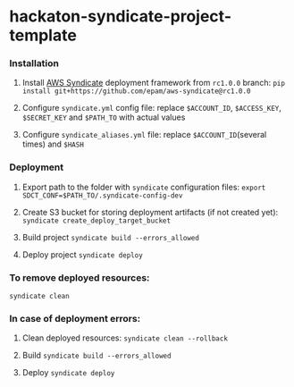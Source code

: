 # hackaton-syndicate-project-template

### Installation

1. Install [AWS Syndicate](https://github.com/epam/aws-syndicate)
   deployment framework from `rc1.0.0` branch:
   `pip install git+https://github.com/epam/aws-syndicate@rc1.0.0`

2. Configure `syndicate.yml` config file: replace `$ACCOUNT_ID`, `$ACCESS_KEY`,
   `$SECRET_KEY` and `$PATH_TO` with actual values

3. Configure `syndicate_aliases.yml` file: replace `$ACCOUNT_ID`(several times)
   and `$HASH`

### Deployment

1. Export path to the folder with `syndicate` configuration files:
   `export SDCT_CONF=$PATH_TO/.syndicate-config-dev`

2. Create S3 bucket for storing deployment artifacts (if not created yet):
   `syndicate create_deploy_target_bucket`

3. Build project
   `syndicate build --errors_allowed`

4. Deploy project
   `syndicate deploy`

### To remove deployed resources: 
`syndicate clean`

### In case of deployment errors:
1. Clean deployed resources:
   `syndicate clean --rollback`
   
3. Build
   `syndicate build --errors_allowed`

4. Deploy
   `syndicate deploy`